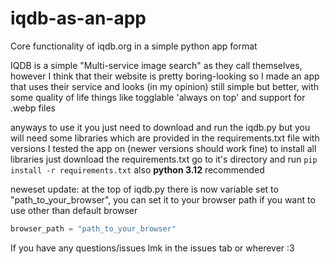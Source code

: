 # iqdb-as-an-app
Core functionality of iqdb.org in a simple python app format

IQDB is a simple "Multi-service image search" as they call themselves, however
I think that their website is pretty boring-looking so I made an app that uses
their service and looks (in my opinion) still simple but better, with some quality
of life things like togglable 'always on top' and support for .webp files

anyways to use it you just need to download and run the iqdb.py
but you will need some libraries which are provided in the requirements.txt file
with versions I tested the app on (newer versions should work fine)
to install all libraries just download the requirements.txt go to it's directory and run
``
pip install -r requirements.txt
``
also __python 3.12__ recommended

neweset update: at the top of iqdb.py there is now variable set to "path_to_your_browser",
you can set it to your browser path if you want to use other than default browser
```py
browser_path = "path_to_your_browser"
```

If you have any questions/issues lmk in the issues tab or wherever :3
